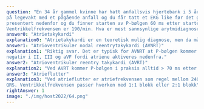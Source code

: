 ```yaml
---
question: "En 34 år gammel kvinne har hatt anfallsvis hjertebank i 5 år. Ellers er hun frisk. Hun kommer nå til deg
på legevakt med et pågående anfall og du får tatt et EKG like før det går over av seg selv. Dette er
presentert nedenfor og du finner starten av P-bølgen 60 ms etter starten av QRS-komplekset.
Ventrikkelfrekvensen er 190/min. Hva er mest sannsynlige arytmidiagnose?"
answer0: "Atrietakykardi"
explanation0: "Atrietakykardi er en teoretisk mulig diagnose, men da må PR-tiden være nesten like lang som RR avstanden og fokus sitter nedad i atriene. Dette er lite sannsynlig."
answer1: "Atrioventrikulær nodal reentrytakykardi (AVNRT)"
explanation1: "Riktig svar. Det er typisk for AVNRT at P-bølgen kommer like etter QRS (<70 ms) og at den er
negativ i II, III og aVF fordi atriene aktiveres nedenfra."
answer2: "Atrioventrikulær reentry takykardi (AVRT)"
explanation2: "Ved AVRT kommer P-bølgen i praksis alltid > 70 ms etter QRS."
answer3: "Atrieflutter"
explanation3: "Ved atrieflutter er atriefrekvensen som regel mellom 240 og 320/min med flere P-bølger enn
QRS. Ventrikkelfrekvensen passer hverken med 1:1 blokk eller 2:1 blokk"
rightAnswer: 1
image: "./img/host2022/64.png"
---
```

